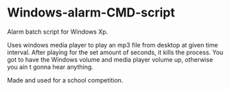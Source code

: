 # Windows-alarm-CMD-script
Alarm batch script for Windows Xp.

Uses windows media player to play an mp3 file from desktop at given time interval. After playing for the set amount of seconds, it kills the process.
You got to have the Windows volume and media player volume up, otherwise you ain t gonna hear anything.


Made and used for a school competition.

